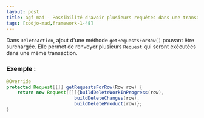 ```yaml
---
layout: post
title: agf-mad - Possibilité d'avoir plusieurs requêtes dans une transaction dans DeleteAction
tags: [codjo-mad,framework-1-48]
---
```

Dans ```DeleteAction```, ajout d'une méthode ```getRequestsForRow()``` pouvant être surchargée.
Elle permet de renvoyer plusieurs ```Request``` qui seront exécutées dans une même transaction.

### Exemple :
```java
@Override
protected Request[[]] getRequestsForRow(Row row) {
    return new Request[[]]{buildDeleteWorkInProgress(row),
                         buildDeleteChanges(row),
                         buildDeleteProduct(row)};
}
```